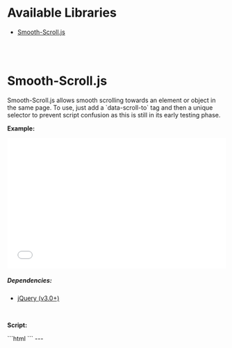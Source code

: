 # Available Libraries
<ul>
  <li><a href="#smooth-scroll">Smooth-Scroll.js</a></li>
</ul>

<br><br>
<h1 id="smooth-scroll">Smooth-Scroll.js</h1>
<p>
  Smooth-Scroll.js allows smooth scrolling towards an element or object in the same page.
  To use, just add a `data-scroll-to` tag and then a unique selector to prevent script confusion as this is still in its early testing phase.
</p>

<p><b>Example:</b></p>
<iframe width="100%" height="300" title="Sample for Smooth-Scroll.js v1.0 " src="//jsfiddle.net/Virus5600/3mq8fkgL/4/embedded/html,result/dark/" allowfullscreen="allowfullscreen" allowpaymentrequest frameborder="0"></iframe>
<br>
<h5>Dependencies:</h5>
<ul>
  <li><a href="https://jquery.com/">jQuery (v3.0+)</a></li>
</ul>
<br>
<p><b>Script:</b></p>
```html
<script type="text/javascript" src="https://virus5600.github.io/Random-Developments/smooth-scroll.js"></script>
```
---
